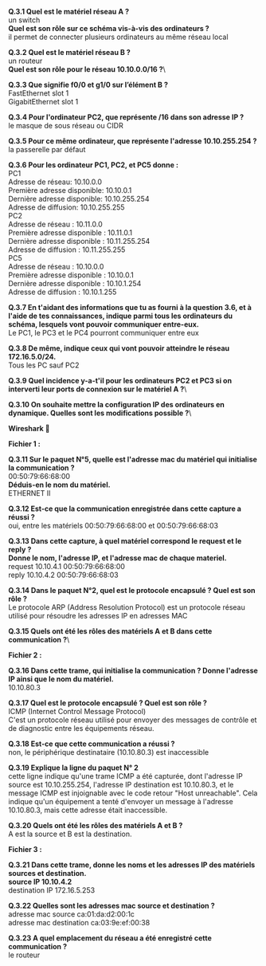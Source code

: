 **Q.3.1 Quel est le matériel réseau A ?**\
un switch\
**Quel est son rôle sur ce schéma vis-à-vis des ordinateurs ?**\
il permet de connecter plusieurs ordinateurs au même réseau local

**Q.3.2 Quel est le matériel réseau B ?**\
un routeur\
**Quel est son rôle pour le réseau 10.10.0.0/16 ?**\


**Q.3.3 Que signifie f0/0 et g1/0 sur l’élément B ?**\
FastEthernet slot 1\
GigabitEthernet slot 1

**Q.3.4 Pour l'ordinateur PC2, que représente /16 dans son adresse IP ?**\
le masque de sous réseau ou CIDR

**Q.3.5 Pour ce même ordinateur, que représente l'adresse 10.10.255.254 ?**\
la passerelle par défaut

**Q.3.6 Pour les ordinateur PC1, PC2, et PC5 donne :**\
PC1\
Adresse de réseau: 10.10.0.0\
Première adresse disponible: 10.10.0.1\
Dernière adresse disponible: 10.10.255.254\
Adresse de diffusion: 10.10.255.255\
PC2\
Adresse de réseau : 10.11.0.0\
Première adresse disponible : 10.11.0.1\
Dernière adresse disponible : 10.11.255.254\
Adresse de diffusion : 10.11.255.255\
PC5\
Adresse de réseau : 10.10.0.0\
Première adresse disponible : 10.10.0.1\
Dernière adresse disponible : 10.10.1.254\
Adresse de diffusion : 10.10.1.255

**Q.3.7 En t'aidant des informations que tu as fourni à la question 3.6, et à l'aide de tes connaissances, indique parmi tous les ordinateurs du schéma, lesquels vont pouvoir communiquer entre-eux.**\
Le PC1, le PC3 et le PC4 pourront communiquer entre eux

**Q.3.8 De même, indique ceux qui vont pouvoir atteindre le réseau 172.16.5.0/24.**\
Tous les PC sauf PC2

**Q.3.9 Quel incidence y-a-t'il pour les ordinateurs PC2 et PC3 si on interverti leur ports de connexion sur le matériel A ?**\

**Q.3.10 On souhaite mettre la configuration IP des ordinateurs en dynamique. Quelles sont les modifications possible ?**\

**Wireshark 🦈**

**Fichier 1 :**

**Q.3.11 Sur le paquet N°5, quelle est l'adresse mac du matériel qui initialise la communication ?**\
00:50:79:66:68:00\
**Déduis-en le nom du matériel.**\
ETHERNET II

**Q.3.12 Est-ce que la communication enregistrée dans cette capture a réussi ?**\
oui, entre les matériels 00:50:79:66:68:00 et 00:50:79:66:68:03

**Q.3.13 Dans cette capture, à quel matériel correspond le request et le reply ?**\
**Donne le nom, l'adresse IP, et l'adresse mac de chaque materiel.**\
request 10.10.4.1 00:50:79:66:68:00\
reply 10.10.4.2 00:50:79:66:68:03

**Q.3.14 Dans le paquet N°2, quel est le protocole encapsulé ? Quel est son rôle ?**\
Le protocole ARP (Address Resolution Protocol) est un protocole réseau utilisé pour résoudre les adresses IP en adresses MAC

**Q.3.15 Quels ont été les rôles des matériels A et B dans cette communication ?**\


**Fichier 2 :**

**Q.3.16 Dans cette trame, qui initialise la communication ? Donne l'adresse IP ainsi que le nom du matériel.**\
10.10.80.3

**Q.3.17 Quel est le protocole encapsulé ? Quel est son rôle ?**\
ICMP (Internet Control Message Protocol) \
C'est un protocole réseau utilisé pour envoyer des messages de contrôle et de diagnostic entre les équipements réseau.

**Q.3.18 Est-ce que cette communication a réussi ?**\
non, le périphérique destinataire (10.10.80.3) est inaccessible

**Q.3.19 Explique la ligne du paquet N° 2**\
cette ligne indique qu'une trame ICMP a été capturée, dont l'adresse IP source est 10.10.255.254, l'adresse IP destination est 10.10.80.3, et le message ICMP est injoignable avec le code retour "Host unreachable". Cela indique qu'un équipement a tenté d'envoyer un message à l'adresse 10.10.80.3, mais cette adresse était inaccessible.

**Q.3.20 Quels ont été les rôles des matériels A et B ?**\
A est la source et B est la destination.

**Fichier 3 :**

**Q.3.21 Dans cette trame, donne les noms et les adresses IP des matériels sources et destination.\
source IP 10.10.4.2**\
destination IP 172.16.5.253

**Q.3.22 Quelles sont les adresses mac source et destination ?**\
adresse mac source ca:01:da:d2:00:1c\
adresse mac destination ca:03:9e:ef:00:38

**Q.3.23 A quel emplacement du réseau a été enregistré cette communication ?**\
le routeur
